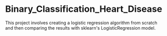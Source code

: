 # Binary_Classification_Heart_Disease
This project involves creating a logistic regression algorithm from scratch and then comparing the results with sklearn's LogisticRegression model.
